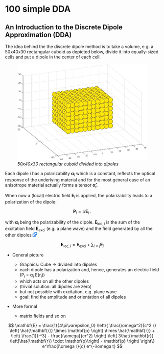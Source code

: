 # 100 simple DDA

## An Introduction to the Discrete Dipole Approximation (DDA)

The idea behind the the discrete dipole method is to take a volume, e.g. a 50x40x30 rectangular cuboid as depicted below, divide it into equally-sized cells and put a dipole in the center of each cell.

<figure class="image">
    <img src="/003_media/rectangular-cuboid.jpg" alt="A 50x40x30 rectangular cuboid divided into dipoles">
    <figcaption><i> 50x40x30 rectangular cuboid divided into dipoles</i></figcaption>
</figure>  
  
  
Each dipole $i$ has a polarizability $\mathbf{\alpha}_i$ which is a constant, reflects the optical response of the underlying material and for the most general case of an anisotrope material actually forms a tensor $\mathbf{\hat\alpha}_i$.

When now a (local) electric field $\mathbf{{E}}_{i}$ is applied, the polarizability leads to a polarization of the dipole:

$$
\mathbf{{P}}_{i}=\hat{{\alpha}}\mathbf{{E}}_{i} \ .
$$

with $\mathbf{\alpha}_i$  being the polarizability of the dipole. $\mathbf{{E}}_{\textrm{loc},i}$ is the sum of the excitation field $\mathbf{{E}}_{\textrm{exci}}$  (e.g. a plane wave) and the field generated by all the other dipoles [<img src="../003_media/External.svg" height="14">](https://en.wikipedia.org/wiki/Dipole#Dipole_radiation)

$$
\mathbf{{E}}_{\textrm{loc},i} = \mathbf{{E}}_{\textrm{exci}} + \sum _{i\neq j} \mathbf{{E}}_{j}
$$ 

* General picture
    * Graphics: Cube -> divided into dipoles
    * each dipole has a polarization and, hence, generates an electric field  (P<sub>i</sub> = &alpha;<sub>i</sub> E(r<sub>i</sub>))
    * which acts on all the other dipoles
    * (trivial solution: all dipoles are zero)
    * but not possible with excitation, e.g. plane wave
    * goal: find the amplitude and orientation of all dipoles

* More formal
    * matrix fields and so on

$$
\mathbf{E} = \frac{1}{4\pi\varepsilon_0} \left\{
    \frac{\omega^2}{c^2 r} \left( \hat{\mathbf{r}} \times \mathbf{p} \right) \times \hat{\mathbf{r}} +
    \left( \frac{1}{r^3} - \frac{i\omega}{cr^2} \right)
    \left( 3\hat{\mathbf{r}} \left[\hat{\mathbf{r}} \cdot \mathbf{p}\right] - \mathbf{p} \right)
\right\} e^\frac{i\omega r}{c} e^{-i\omega t} 
$$ 

